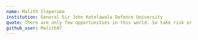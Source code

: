 ```yaml
---
name: Malith Ileperuma
institution: General Sir John Kotelawala Defence University
quote: There are only few opportunities in this world. So take risk or lose the chance
github_user: Malith97
---
```

